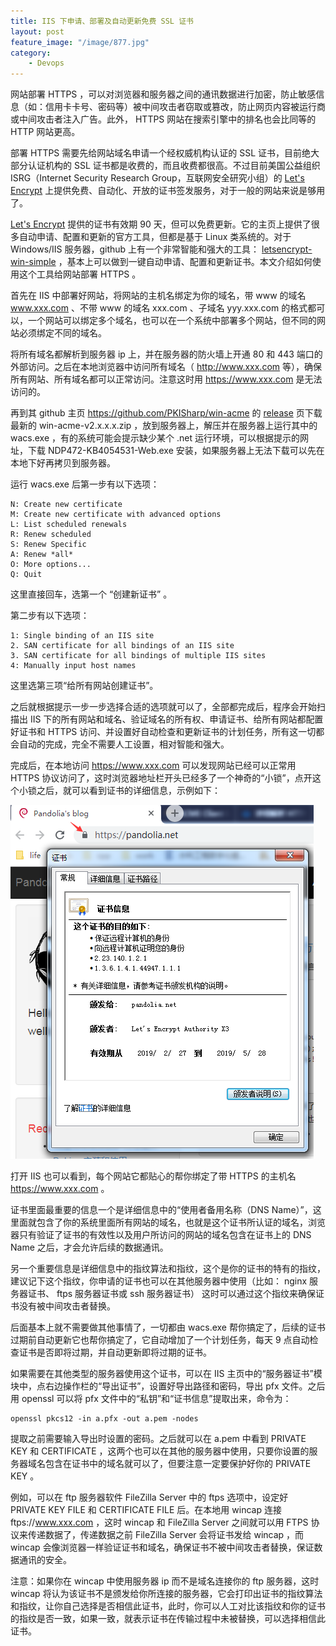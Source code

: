 ```yaml
---
title: IIS 下申请、部署及自动更新免费 SSL 证书
layout: post
feature_image: "/image/877.jpg"
category:
    - Devops
---
```


网站部署 HTTPS ，可以对浏览器和服务器之间的通讯数据进行加密，防止敏感信息（如：信用卡卡号、密码等）被中间攻击者窃取或篡改，防止网页内容被运行商或中间攻击者注入广告。此外， HTTPS 网站在搜索引擎中的排名也会比同等的 HTTP 网站更高。

<!--more-->

部署 HTTPS 需要先给网站域名申请一个经权威机构认证的 SSL 证书，目前绝大部分认证机构的 SSL 证书都是收费的，而且收费都很高。不过目前美国公益组织 ISRG（Internet Security Research Group，互联网安全研究小组）的 [Let's Encrypt](https://letsencrypt.org/) 上提供免费、自动化、开放的证书签发服务，对于一般的网站来说是够用了。

[Let's Encrypt](https://letsencrypt.org/) 提供的证书有效期 90 天，但可以免费更新。它的主页上提供了很多自动申请、配置和更新的官方工具，但都是基于 Linux 类系统的。对于 Windows/IIS 服务器，github 上有一个非常智能和强大的工具： [letsencrypt-win-simple](https://github.com/PKISharp/win-acme) ，基本上可以做到一键自动申请、配置和更新证书。本文介绍如何使用这个工具给网站部署 HTTPS 。

首先在 IIS 中部署好网站，将网站的主机名绑定为你的域名，带 www 的域名 www.xxx.com 、不带 www 的域名 xxx.com 、子域名 yyy.xxx.com 的格式都可以，一个网站可以绑定多个域名，也可以在一个系统中部署多个网站，但不同的网站必须绑定不同的域名。

将所有域名都解析到服务器 ip 上，并在服务器的防火墙上开通 80 和 443 端口的外部访问。之后在本地浏览器中访问所有域名（ http://www.xxx.com 等），确保所有网站、所有域名都可以正常访问。注意这时用 https://www.xxx.com 是无法访问的。

再到其 github 主页 <https://github.com/PKISharp/win-acme> 的 [release](https://github.com/PKISharp/win-acme/releases) 页下载最新的 win-acme-v2.x.x.x.zip ，放到服务器上，解压并在服务器上运行其中的 wacs.exe ，有的系统可能会提示缺少某个 .net 运行环境，可以根据提示的网址，下载 NDP472-KB4054531-Web.exe 安装，如果服务器上无法下载可以先在本地下好再拷贝到服务器。

运行 wacs.exe 后第一步有以下选项：

    N: Create new certificate
    M: Create new certificate with advanced options
    L: List scheduled renewals
    R: Renew scheduled
    S: Renew Specific
    A: Renew *all*
    O: More options...
    Q: Quit

这里直接回车，选第一个 “创建新证书” 。

第二步有以下选项：

    1: Single binding of an IIS site
    2. SAN certificate for all bindings of an IIS site
    3. SAN certificate for all bindings of multiple IIS sites
    4: Manually input host names

这里选第三项“给所有网站创建证书”。

之后就根据提示一步一步选择合适的选项就可以了，全部都完成后，程序会开始扫描出 IIS 下的所有网站和域名、验证域名的所有权、申请证书、给所有网站都配置好证书和 HTTPS 访问、并设置好自动检查和更新证书的计划任务，所有这一切都会自动的完成，完全不需要人工设置，相对智能和强大。

完成后，在本地访问 https://www.xxx.com 可以发现网站已经可以正常用 HTTPS 协议访问了，这时浏览器地址栏开头已经多了一个神奇的“小锁”，点开这个小锁之后，就可以看到证书的详细信息，示例如下：

![ca](/image/ca.png)

打开 IIS 也可以看到，每个网站它都贴心的帮你绑定了带 HTTPS 的主机名 https://www.xxx.com 。

证书里面最重要的信息一个是详细信息中的“使用者备用名称（DNS Name）”，这里面就包含了你的系统里面所有网站的域名，也就是这个证书所认证的域名，浏览器只有验证了证书的有效性以及用户所访问的网站的域名包含在证书上的 DNS Name 之后，才会允许后续的数据通讯。

另一个重要信息是详细信息中的指纹算法和指纹，这个是你的证书的特有的指纹，建议记下这个指纹，你申请的证书也可以在其他服务器中使用（比如： nginx 服务器证书、 ftps 服务器证书或 ssh 服务器证书） 这时可以通过这个指纹来确保证书没有被中间攻击者替换。

后面基本上就不需要做其他事情了，一切都由 wacs.exe 帮你搞定了，后续的证书过期前自动更新它也帮你搞定了，它自动增加了一个计划任务，每天 9 点自动检查证书是否即将过期，并自动更新即将过期的证书。

如果需要在其他类型的服务器使用这个证书，可以在 IIS 主页中的“服务器证书”模块中，点右边操作栏的“导出证书”，设置好导出路径和密码，导出 pfx 文件。之后用 openssl 可以将 pfx 文件中的“私钥”和“证书信息”提取出来，命令为：

    openssl pkcs12 -in a.pfx -out a.pem -nodes

提取之前需要输入导出时设置的密码。之后就可以在 a.pem 中看到 PRIVATE KEY 和 CERTIFICATE ，这两个也可以在其他的服务器中使用，只要你设置的服务器域名包含在证书中的域名就可以了，但要注意一定要保护好你的 PRIVATE KEY 。

例如，可以在 ftp 服务器软件 FileZilla Server 中的 ftps 选项中，设定好 PRIVATE KEY FILE 和 CERTIFICATE FILE 后。在本地用 wincap 连接 ftps://www.xxx.com ，这时 wincap 和 FileZilla Server 之间就可以用 FTPS 协议来传递数据了，传递数据之前 FileZilla Server 会将证书发给 wincap ，而 wincap 会像浏览器一样验证证书和域名，确保证书不被中间攻击者替换，保证数据通讯的安全。

注意：如果你在 wincap 中使用服务器 ip 而不是域名连接你的 ftp 服务器，这时 wincap 将认为该证书不是颁发给你所连接的服务器，它会打印出证书的指纹算法和指纹，让你自己选择是否相信此证书，此时，你可以人工对比该指纹和你的证书的指纹是否一致，如果一致，就表示证书在传输过程中未被替换，可以选择相信此证书。